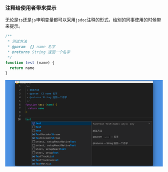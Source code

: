 ### 注释给使用者带来提示

无论是`ts`还是`js`申明变量都可以采用`jsdoc`注释的形式，给别的同事使用的时候带来提示。

```javascript
/**
 * 测试方法
 * @param  {} name 名字
 * @returns String 返回一个名字
 */
function test (name) {
  return name
}
```

![standard](https://raw.githubusercontent.com/13916253446/assets/master/public/screely-1568601377565.k3wcuctobs.png)
